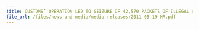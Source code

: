 ```yaml
---
title: CUSTOMS’ OPERATION LED TO SEIZURE OF 42,570 PACKETS OF ILLEGAL CIGARETTES AMOUNTING TO OVER $300,000 IN DUTY & GST 
file_url: /files/news-and-media/media-releases/2011-05-19-MR.pdf
---
```

